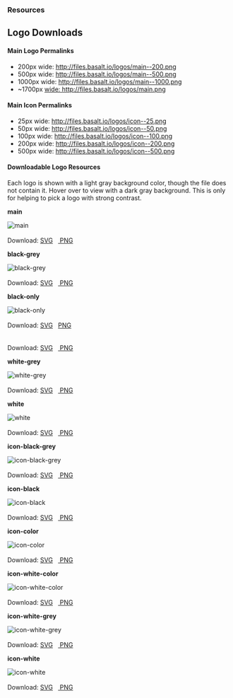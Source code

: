 <div>
    <h3>
        Resources</h3>
    <h2>
        Logo Downloads</h2>
    <div>
        <div>
            <h4>Main Logo Permalinks</h4>
            <ul>
                <li>
                    200px wide: <a target="_blank" rel="noopener noreferrer" href="http://files.basalt.io/logos/main--200.png">
                    http://files.basalt.io/logos/main--200.png</a>
                </li>
                <li>
                    500px wide: <a target="_blank" rel="noopener noreferrer" href="http://files.basalt.io/logos/main--500.png">
                    http://files.basalt.io/logos/main--500.png</a>
                </li>
                <li>
                    1000px wide: <a target="_blank" rel="noopener noreferrer" href="http://files.basalt.io/logos/main--1000.png">
                    http://files.basalt.io/logos/main--1000.png</a>
                </li>
                <li>
                    ~1700px <a target="_blank" rel="noopener noreferrer" href="wide: http://files.basalt.io/logos/main.png">
                    wide: http://files.basalt.io/logos/main.png</a>
                </li>
            </ul>
        </div>
        <div>
            <h4>Main Icon Permalinks</h4>
            <ul>
                <li>
                    25px wide: <a target="_blank" rel="noopener noreferrer" href="http://files.basalt.io/logos/icon--25.png">
                    http://files.basalt.io/logos/icon--25.png</a>
                </li>
                <li>
                    50px wide: <a target="_blank" rel="noopener noreferrer" href="http://files.basalt.io/logos/icon--50.png">
                    http://files.basalt.io/logos/icon--50.png</a>
                </li>
                <li>
                    100px wide: <a target="_blank" rel="noopener noreferrer" href="http://files.basalt.io/logos/icon--100.png">
                    http://files.basalt.io/logos/icon--100.png</a>
                </li>
                <li>
                    200px wide: <a target="_blank" rel="noopener noreferrer" href="http://files.basalt.io/logos/icon--200.png">
                    http://files.basalt.io/logos/icon--200.png</a>
                </li>
                <li>
                    500px wide: <a target="_blank" rel="noopener noreferrer" href="http://files.basalt.io/logos/icon--500.png">
                    http://files.basalt.io/logos/icon--500.png</a>
                </li>
            </ul>
        </div>
    </div>
    <h4>Downloadable Logo Resources</h4>
    <p>Each logo is shown with a light gray background color, though the file does not contain it. Hover over to view with a dark gray background. This is only for helping to pick a logo with strong contrast.</p>
    <div>
        <div>
            <p><b>main</b></p>
            <img src="/assets/images/logos/main.png" alt="main">
            <br>
            <br>
            <span>Download: </span>
            <a href="../../../../images/logos/main.svg" target="_blank" rel="noopener noreferrer">
                SVG</a>
            &nbsp;&nbsp;<a href="../../../../images/logos/main.png" target="_blank" rel="noopener noreferrer">
            PNG</a>
        </div>
        <div>
            <p>
                <b>
                    black-grey</b>
            </p>
            <img src="/assets/images/logos/black-grey.png" alt="black-grey">
            <br>
            <br>
            <span>Download: </span>
            <a href="../../../../images/logos/black-grey.svg" target="_blank" rel="noopener noreferrer">
                SVG</a>
            &nbsp;&nbsp;<a href="../../../../images/logos/black-grey.png" target="_blank" rel="noopener noreferrer">
            PNG</a>
        </div>
        <div>
            <p>
                <b>
                    black-only</b>
            </p>
            <img src="/assets/images/logos/black-only.png" alt="black-only">
            <br>
            <br>
            <span>Download: </span>
            <a href="../../../../images/logos/black-only.svg" target="_blank" rel="noopener noreferrer">
                SVG</a>
            &nbsp;&nbsp;<a href="../../../../images/logos/black-only.png" target="_blank" rel="noopener noreferrer">PNG</a></div><div>
        <br>
        <br>
        <span>
            Download: </span>
        <a href="../../../../images/logos/white-color.svg" target="_blank" rel="noopener noreferrer">
            SVG</a>
        &nbsp;&nbsp;<a href="../../../../images/logos/white-color.png" target="_blank" rel="noopener noreferrer">
            PNG</a>
    </div>
        <div>
            <p>
                <b>
                    white-grey</b>
            </p>
            <img src="/assets/images/logos/white-grey.png" alt="white-grey">
            <br>
            <br>
            <span>
                Download: </span>
            <a href="../../../../images/logos/white-grey.svg" target="_blank" rel="noopener noreferrer">
                SVG</a>
            &nbsp;&nbsp;<a href="../../../../images/logos/white-grey.png" target="_blank" rel="noopener noreferrer">
            PNG</a>
        </div>
        <div>
            <p>
                <b>
                    white</b>
            </p>
            <img src="/assets/images/logos/white.png" alt="white">
            <br>
            <br>
            <span>
                Download: </span>
            <a href="../../../../images/logos/white.svg" target="_blank" rel="noopener noreferrer">
                SVG</a>
            &nbsp;&nbsp;<a href="../../../../images/logos/white.png" target="_blank" rel="noopener noreferrer">
            PNG</a>
        </div>
        <div>
            <p>
                <b>
                    icon-black-grey</b>
            </p>
            <img src="/assets/images/logos/icon-black-grey.png" alt="icon-black-grey">
            <br>
            <br>
            <span>
                Download: </span>
            <a href="../../../../images/logos/icon-black-grey.svg" target="_blank" rel="noopener noreferrer">
                SVG</a>
            &nbsp;&nbsp;<a href="../../../../images/logos/icon-black-grey.png" target="_blank" rel="noopener noreferrer">
            PNG</a>
        </div>
        <div>
            <p>
                <b>
                    icon-black</b>
            </p>
            <img src="/assets/images/logos/icon-black.png" alt="icon-black">
            <br>
            <br>
            <span>
                Download: </span>
            <a href="../../../../images/logos/icon-black.svg" target="_blank" rel="noopener noreferrer">
                SVG</a>
            &nbsp;&nbsp;<a href="../../../../images/logos/icon-black.png" target="_blank" rel="noopener noreferrer">
            PNG</a>
        </div>
        <div>
            <p>
                <b>
                    icon-color</b>
            </p>
            <img src="/assets/images/logos/icon-color.png" alt="icon-color">
            <br>
            <br>
            <span>
                Download: </span>
            <a href="../../../../images/logos/icon-color.svg" target="_blank" rel="noopener noreferrer">
                SVG</a>
            &nbsp;&nbsp;<a href="../../../../images/logos/icon-color.png" target="_blank" rel="noopener noreferrer">
            PNG</a>
        </div>
        <div>
            <p>
                <b>
                    icon-white-color</b>
            </p>
            <img src="/assets/images/logos/icon-white-color.png" alt="icon-white-color">
            <br>
            <br>
            <span>
                Download: </span>
            <a href="../../../../images/logos/icon-white-color.svg" target="_blank" rel="noopener noreferrer">
                SVG</a>
            &nbsp;&nbsp;<a href="../../../../images/logos/icon-white-color.png" target="_blank" rel="noopener noreferrer">
            PNG</a>
        </div>
        <div>
            <p>
                <b>
                    icon-white-grey</b>
            </p>
            <img src="/assets/images/logos/icon-white-grey.png" alt="icon-white-grey">
            <br>
            <br>
            <span>
                Download: </span>
            <a href="../../../../images/logos/icon-white-grey.svg" target="_blank" rel="noopener noreferrer">
                SVG</a>
            &nbsp;&nbsp;<a href="../../../../images/logos/icon-white-grey.png" target="_blank" rel="noopener noreferrer">
            PNG</a>
        </div>
        <div>
            <p>
                <b>
                    icon-white</b>
            </p>
            <img src="/assets/images/logos/icon-white.png" alt="icon-white">
            <br>
            <br>
            <span>
                Download: </span>
            <a href="../../../../images/logos/icon-white.svg" target="_blank" rel="noopener noreferrer">
                SVG</a>
            &nbsp;&nbsp;<a href="../../../../images/logos/icon-white.png" target="_blank" rel="noopener noreferrer">
            PNG</a>
        </div>
    </div>
</div>

